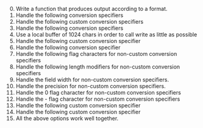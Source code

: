 0. Write a function that produces output according to a format.
1. Handle the following conversion specifiers
2. Handle the following custom conversion specifiers
3. Handle the following conversion specifiers
4. Use a local buffer of 1024 chars in order to call write as little as possible
5. Handle the following custom conversion specifier
6. Handle the following conversion specifier
7. Handle the following flag characters for non-custom conversion specifiers
8. Handle the following length modifiers for non-custom conversion specifiers
9. Handle the field width for non-custom conversion specifiers.
10. Handle the precision for non-custom conversion specifiers.
11. Handle the 0 flag character for non-custom conversion specifiers
12. Handle the - flag character for non-custom conversion specifiers
13. Handle the following custom conversion specifier
14. Handle the following custom conversion specifier
15. All the above options work well together.
